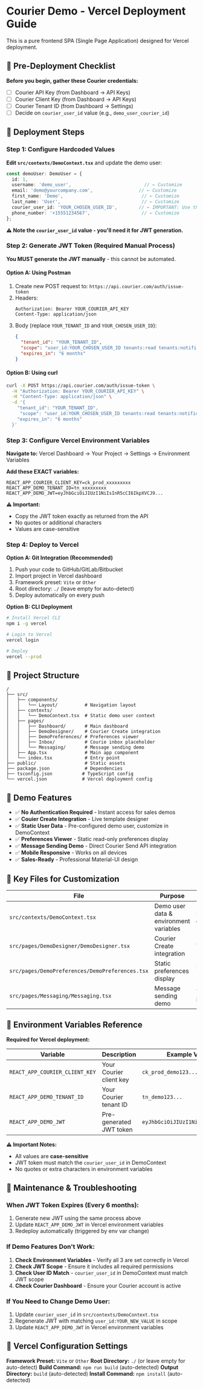 # Courier Demo - Vercel Deployment Guide

This is a pure frontend SPA (Single Page Application) designed for Vercel deployment.

## 🎯 Pre-Deployment Checklist

**Before you begin, gather these Courier credentials:**
- [ ] Courier API Key (from Dashboard → API Keys)
- [ ] Courier Client Key (from Dashboard → API Keys)  
- [ ] Courier Tenant ID (from Dashboard → Settings)
- [ ] Decide on `courier_user_id` value (e.g., `demo_user_courier_id`)

## 🚀 Deployment Steps

### Step 1: Configure Hardcoded Values

**Edit `src/contexts/DemoContext.tsx`** and update the demo user:

```typescript
const demoUser: DemoUser = {
  id: 1,
  username: 'demo_user',                           // ← Customize
  email: 'demo@yourcompany.com',                 // ← Customize  
  first_name: 'Demo',                             // ← Customize
  last_name: 'User',                              // ← Customize
  courier_user_id: 'YOUR_CHOSEN_USER_ID',        // ← IMPORTANT: Use this below
  phone_number: '+15551234567',                   // ← Customize
};
```

**⚠️ Note the `courier_user_id` value - you'll need it for JWT generation.**

### Step 2: Generate JWT Token (Required Manual Process)

**You MUST generate the JWT manually** - this cannot be automated.

#### Option A: Using Postman
1. Create new POST request to: `https://api.courier.com/auth/issue-token`
2. Headers:
   ```
   Authorization: Bearer YOUR_COURIER_API_KEY
   Content-Type: application/json
   ```
3. Body (replace `YOUR_TENANT_ID` and `YOUR_CHOSEN_USER_ID`):
   ```json
   {
     "tenant_id": "YOUR_TENANT_ID",
     "scope": "user_id:YOUR_CHOSEN_USER_ID tenants:read tenants:notifications:read tenants:notifications:write tenants:brand:read tenant:YOUR_TENANT_ID:read tenant:YOUR_TENANT_ID:notification:read tenant:YOUR_TENANT_ID:notification:write tenant:YOUR_TENANT_ID:brand:read tenant:YOUR_TENANT_ID:brand:write",
     "expires_in": "6 months"
   }
   ```

#### Option B: Using curl
```bash
curl -X POST https://api.courier.com/auth/issue-token \
  -H "Authorization: Bearer YOUR_COURIER_API_KEY" \
  -H "Content-Type: application/json" \
  -d '{
    "tenant_id": "YOUR_TENANT_ID",
     "scope": "user_id:YOUR_CHOSEN_USER_ID tenants:read tenants:notifications:read tenants:notifications:write tenants:brand:read tenant:YOUR_TENAnt_ID:read tenant:YOUR_TENAnt_ID:notification:read tenant:YOUR_TENANT_ID:notification:write tenant:YOUR_TENANT_ID:brand:read tenant:YOUR_TENANT_ID:brand:write",
    "expires_in": "6 months"
  }'
```

### Step 3: Configure Vercel Environment Variables

**Navigate to:** Vercel Dashboard → Your Project → Settings → Environment Variables

**Add these EXACT variables:**

```
REACT_APP_COURIER_CLIENT_KEY=ck_prod_xxxxxxxxx
REACT_APP_DEMO_TENANT_ID=tn_xxxxxxxxx  
REACT_APP_DEMO_JWT=eyJhbGciOiJIUzI1NiIsInR5cCI6IkpXVCJ9...
```

**⚠️ Important:** 
- Copy the JWT token exactly as returned from the API
- No quotes or additional characters
- Values are case-sensitive

### Step 4: Deploy to Vercel

**Option A: Git Integration (Recommended)**
1. Push your code to GitHub/GitLab/Bitbucket
2. Import project in Vercel dashboard
3. Framework preset: `Vite` or `Other`
4. Root directory: `./` (leave empty for auto-detect)
5. Deploy automatically on every push

**Option B: CLI Deployment**
```bash
# Install Vercel CLI
npm i -g vercel

# Login to Vercel
vercel login

# Deploy
vercel --prod
```

## 📁 Project Structure

```
/
├── src/
│   ├── components/
│   │   └── Layout/          # Navigation layout
│   ├── contexts/
│   │   └── DemoContext.tsx  # Static demo user context
│   ├── pages/
│   │   ├── Dashboard/       # Main dashboard
│   │   ├── DemoDesigner/    # Courier Create integration
│   │   ├── DemoPreferences/ # Preferences viewer
│   │   ├── Inbox/           # Courie inbox placeholder
│   │   └── Messaging/       # Message sending demo
│   ├── App.tsx              # Main app component
│   └── index.tsx            # Entry point
├── public/                  # Static assets
├── package.json             # Dependencies
├── tsconfig.json           # TypeScript config
└── vercel.json             # Vercel deployment config
```

## 🎯 Demo Features

- ✅ **No Authentication Required** - Instant access for sales demos
- ✅ **Couier Create Integration** - Live template designer
- ✅ **Static User Data** - Pre-configured demo user, customize in DemoContext
- ✅ **Preferences Viewer** - Static read-only preferences display
- ✅ **Message Sending Demo** - Direct Courier Send API integration
- ✅ **Mobile Responsive** - Works on all devices
- ✅ **Sales-Ready** - Professional Material-UI design

## 🔧 Key Files for Customization

| File | Purpose | What to Customize |
|------|---------|------------------|
| `src/contexts/DemoContext.tsx` | Demo user data & environment variables | User info, courier_user_id |
| `src/pages/DemoDesigner/DemoDesigner.tsx` | Courier Create integration | Template ID, styling |
| `src/pages/DemoPreferences/DemoPreferences.tsx` | Static preferences display | Preference data (DEMO_PREFERENCES) |
| `src/pages/Messaging/Messaging.tsx` | Message sending demo | Template IDs, API integration |

## 📝 Environment Variables Reference

**Required for Vercel deployment:**

| Variable | Description | Example Value | Required |
|----------|-------------|---------------|----------|
| `REACT_APP_COURIER_CLIENT_KEY` | Your Courier client key | `ck_prod_demo123...` | ✅ Yes |
| `REACT_APP_DEMO_TENANT_ID` | Your Courier tenant ID | `tn_demo123...` | ✅ Yes |
| `REACT_APP_DEMO_JWT` | Pre-generated JWT token | `eyJhbGciOiJIUzI1NiIsInR5cCI...` | ✅ Yes |

**⚠️ Important Notes:**
- All values are **case-sensitive**
- JWT token must match the `courier_user_id` in DemoContext
- No quotes or extra characters in environment variables

## 🔄 Maintenance & Troubleshooting

### When JWT Token Expires (Every 6 months):
1. Generate new JWT using the same process above
2. Update `REACT_APP_DEMO_JWT` in Vercel environment variables
3. Redeploy automatically (triggered by env var change)

### If Demo Features Don't Work:
1. **Check Environment Variables** - Verify all 3 are set correctly in Vercel
2. **Check JWT Scope** - Ensure it includes all required permissions
3. **Check User ID Match** - `courier_user_id` in DemoContext must match JWT scope
4. **Check Courier Dashboard** - Ensure your Courier account is active

### If You Need to Change Demo User:
1. Update `courier_user_id` in `src/contexts/DemoContext.tsx`
2. Regenerate JWT with matching `user_id:YOUR_NEW_VALUE` in scope
3. Update `REACT_APP_DEMO_JWT` in Vercel environment variables

## 🎯 Vercel Configuration Settings

**Framework Preset:** `Vite` or `Other`
**Root Directory:** `./` (or leave empty for auto-detect)
**Build Command:** `npm run build` (auto-detected)
**Output Directory:** `build` (auto-detected)
**Install Command:** `npm install` (auto-detected)
